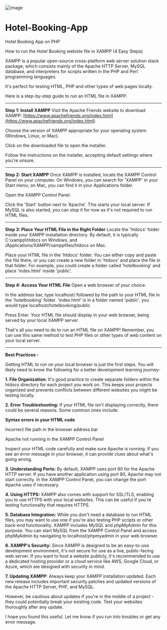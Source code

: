 ![image](https://github.com/user-attachments/assets/1de6bf69-fea0-448b-bd2c-6de6a0a28126)
# Hotel-Booking-App
Hotel Booking App on PHP

How to run the Hotel Booking webiste file in XAMPP (4 Easy Steps)

XAMPP is a popular open-source cross-platform web server solution stack package, which consists mainly of the Apache HTTP Server, MySQL database, and interpreters for scripts written in the PHP and Perl programming languages.

It's perfect for testing HTML, PHP and other types of web pages locally.

Here is a step-by-step guide to run an HTML file in XAMPP:
_________________________________________________________________________________________________________________________________________________________

**Step 1: Install XAMPP**
Visit the Apache Friends website to download XAMPP: [https://www.apachefriends.org/index.html](https://www.apachefriends.org/index.html)

Choose the version of XAMPP appropriate for your operating system (Windows, Linux, or Mac).

Click on the downloaded file to open the installer.

Follow the instructions on the installer, accepting default settings where you're unsure.
________________________________________________________________________________________________________________________

**Step 2: Start XAMPP**
Once XAMPP is installed, locate the XAMPP Control Panel on your computer. On Windows, you can search for 'XAMPP' in your Start menu; on Mac, you can find it in your Applications folder.

Open the XAMPP Control Panel.

Click the 'Start' button next to 'Apache'. This starts your local server. If MySQL is also started, you can stop it for now as it's not required to run HTML files.
__________________________________________________________________________________________________________________________________________________________________________________

**Step 3: Place Your HTML File in the Right Folder**
Locate the 'htdocs' folder inside your XAMPP installation directory. By default, it is typically C:\xampp\htdocs on Windows, and /Applications/XAMPP/xamppfiles/htdocs on Mac.

Place your HTML file in the 'htdocs' folder. You can either copy and paste the file there, or you can create a new folder in 'htdocs' and place the file in that folder. For example, you could create a folder called 'hotelbooking' and place 'index.html' inside 'public'.
____________________________________________________________________________________________________________________________________________________________________________________
**Step 4: Access Your HTML File**
Open a web browser of your choice.

In the address bar, type localhost/ followed by the path to your HTML file in the 'hotelbooking' folder. 'index.html' is in a folder named 'public', you would type localhost/hotelbooking/public

Press Enter. Your HTML file should display in your web browser, being served by your local XAMPP server.

That's all you need to do to run an HTML file on XAMPP! Remember, you can use this same method to test PHP files or other types of web content on your local server.
___________________________________________________________________________________________________________________________________________________________________________________________________________
**Best Practices -**

Getting HTML to run on your local browser is just the first steps. You will likely need to know the following for a better development learning journey-

**1. File Organization:**
It's good practice to create separate folders within the htdocs directory for each project you work on. This keeps your projects organized and prevents conflicts between different websites you might be testing locally.

**2. Error Troubleshooting:**
If your HTML file isn't displaying correctly, there could be several reasons. Some common ones include:

**Syntax errors in your HTML code**

Incorrect file path in the browser address bar

Apache not running in the XAMPP Control Panel

Inspect your HTML code carefully and make sure Apache is running. If you see an error message in your browser, it can provide clues about what's going wrong.

**3. Understanding Ports:**
By default, XAMPP uses port 80 for the Apache HTTP server. If you have another application using port 80, Apache may not start correctly. In the XAMPP Control Panel, you can change the port Apache uses if necessary.

**4. Using HTTPS:**
XAMPP also comes with support for SSL/TLS, enabling you to use HTTPS with your local websites. This can be useful if you're testing functionality that requires HTTPS.

**5. Database Integration:**
While you don't need a database to run HTML files, you may want to use one if you're also testing PHP scripts or other back-end functionality. XAMPP includes MySQL and phpMyAdmin for this purpose. You can start MySQL from the XAMPP Control Panel and access phpMyAdmin by navigating to localhost/phpmyadmin in your web browser.

**6. XAMPP's Security:**
Since XAMPP is designed to be an easy-to-use development environment, it's not secure for use as a live, public-facing web server. If you want to host a website publicly, it's recommended to use a dedicated hosting provider or a cloud service like AWS, Google Cloud, or Azure, which are designed with security in mind.

**7. Updating XAMPP:**
Always keep your XAMPP installation updated. Each new release includes important security patches and updated versions of the Apache HTTP Server, PHP, and MySQL.

However, be cautious about updates if you're in the middle of a project - they could potentially break your existing code. Test your websites thoroughly after any update.

I hope you found this useful. Let me know if you run into troubles or get any error message.
